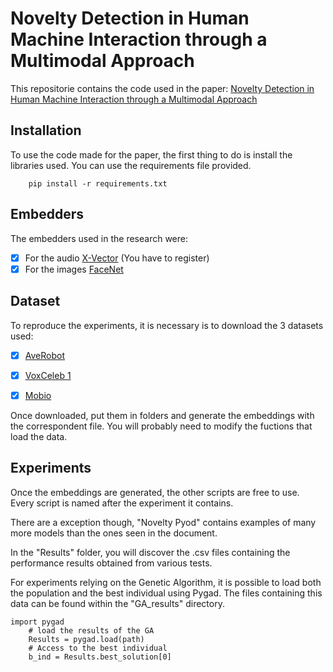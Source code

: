 # Novelty Detection in Human Machine Interaction through a Multimodal Approach
This repositorie contains the code used in the paper: [Novelty Detection in Human Machine Interaction through a Multimodal Approach](https://link.springer.com/chapter/10.1007/978-3-031-49018-7_33)

## Installation

To use the code made for the paper, the first thing to do is install the libraries used.
You can use the requirements file provided.
```
    pip install -r requirements.txt
```


## Embedders

The embedders used in the research were:

- [X] For the audio [X-Vector](https://huggingface.co/pyannote/embedding) (You have to register)
- [X] For the images [FaceNet](https://github.com/faustomorales/keras-facenet)
      
## Dataset

To reproduce the experiments, it is necessary is to download the 3 datasets used:

- [X] [AveRobot](http://mozart.dis.ulpgc.es/averobot/)

- [X] [VoxCeleb 1](https://mm.kaist.ac.kr/datasets/voxceleb/#downloads)

- [X] [Mobio](https://www.idiap.ch/en/dataset/mobio)

Once downloaded, put them in folders and generate the embeddings with the correspondent file. You will probably need to modify the fuctions that load the data.

## Experiments

Once the embeddings are generated, the other scripts are free to use.
Every script is named after the experiment it contains.

There are a exception though, "Novelty Pyod" contains examples of many more models than the ones seen in the document.

In the "Results" folder, you will discover the .csv files containing the performance results obtained from various tests.

For experiments relying on the Genetic Algorithm, it is possible to load both the population and the best individual using Pygad. The files containing this data can be found within the "GA_results" directory.
```
import pygad
    # load the results of the GA
    Results = pygad.load(path)
    # Access to the best individual
    b_ind = Results.best_solution[0]
```

